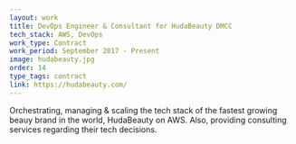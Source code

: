 ```yaml
---
layout: work
title: DevOps Engineer & Consultant for HudaBeauty DMCC
tech_stack: AWS, DevOps
work_type: Contract
work_period: September 2017 - Present
image: hudabeauty.jpg
order: 14
type_tags: contract
link: https://hudabeauty.com/
---
```

Orchestrating, managing & scaling the tech stack of the fastest growing beauy brand in the world, 
HudaBeauty on AWS. Also, providing consulting services regarding their tech decisions. 
